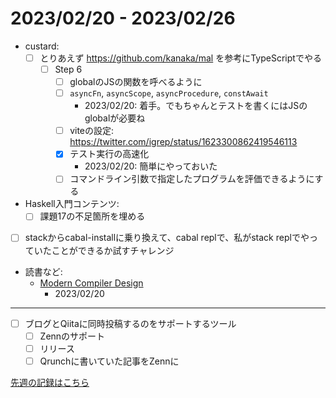 # 2023/02/20 - 2023/02/26

- custard:
    - [ ] とりあえず <https://github.com/kanaka/mal> を参考にTypeScriptでやる
        - [ ] Step 6
            - [ ] globalのJSの関数を呼べるように
            - [ ] `asyncFn`, `asyncScope`, `asyncProcedure`, `constAwait`
                - 2023/02/20: 着手。でもちゃんとテストを書くにはJSのglobalが必要ね
            - [ ] viteの設定: <https://twitter.com/igrep/status/1623300862419546113>
            - [x] テスト実行の高速化
                - 2023/02/20: 簡単にやっておいた
            - [ ] コマンドライン引数で指定したプログラムを評価できるようにする
- Haskell入門コンテンツ:
    - [ ] 課題17の不足箇所を埋める
- [ ] stackからcabal-installに乗り換えて、cabal replで、私がstack replでやっていたことができるか試すチャレンジ
- 読書など:
    - [Modern Compiler Design](https://www.springer.com/jp/book/9781461446989)
        - 2023/02/20

------

- [ ] ブログとQiitaに同時投稿するのをサポートするツール
    - [ ] Zennのサポート
    - [ ] リリース
    - [ ] Qrunchに書いていた記事をZennに

[先週の記録はこちら](https://github.com/igrep/daily-commits/blob/0c6a4c46819b75b16f78e432432a51436826e50b/yesterday.md)
